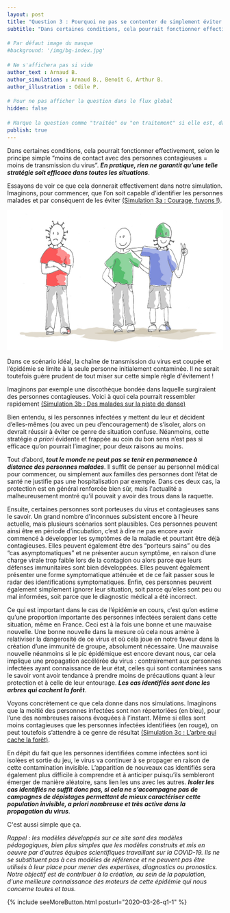 ```yaml
---
layout: post
title: "Question 3 : Pourquoi ne pas se contenter de simplement éviter tout contact avec les personnes malades ? "
subtitle: "Dans certaines conditions, cela pourrait fonctionner effectivement, selon le principe simple “moins de contact avec des personnes contagieuses = moins de transmission du virus”. En pratique, rien ne garantit qu’une telle stratégie soit efficace dans toutes les situations."

# Par défaut image du masque
#background: '/img/bg-index.jpg'

# Ne s'affichera pas si vide
author_text : Arnaud B.
author_simulations : Arnaud B., Benoît G, Arthur B.
author_illustration : Odile P.

# Pour ne pas afficher la question dans le flux global
hidden: false

# Marque la question comme "traitée" ou "en traitement" si elle est, dans cette ordre, publiée ou non
publish: true
---
```


Dans certaines conditions, cela pourrait fonctionner effectivement, selon le principe simple “moins de contact avec des personnes contagieuses = moins de transmission du virus”. ***En pratique, rien ne garantit qu’une telle stratégie soit efficace dans toutes les situations***.

Essayons de voir ce que cela donnerait effectivement dans notre simulation. Imaginons, pour commencer, que l’on soit capable d’identifier les personnes malades et par conséquent de les éviter [(Simulation 3a : Courage, fuyons !)](/simulator).

<img src="/img/posts/Q3_1.jpg" class="full-size">

Dans ce scénario idéal, la chaîne de transmission du virus est coupée et l’épidémie se limite à la seule personne initialement contaminée. Il ne serait toutefois guère prudent de tout miser sur cette simple règle d'évitement !

<div id="particles-js-Q3A"></div>

Imaginons par exemple une discothèque bondée dans laquelle surgiraient des personnes contagieuses. Voici à quoi cela pourrait ressembler rapidement [(Simulation 3b : Des malades sur la piste de danse)](/simulator)

<div id="particles-js-Q3B"></div>

Bien entendu, si les personnes infectées y mettent du leur et décident d’elles-mêmes (ou avec un peu d’encouragement) de s’isoler, alors on devrait réussir à éviter ce genre de situation confuse. Néanmoins, cette stratégie *a priori* évidente et frappée au coin du bon sens n’est pas si efficace qu’on pourrait l’imaginer, pour deux raisons au moins.

Tout d’abord, ***tout le monde ne peut pas se tenir en permanence à distance des personnes malades***. Il suffit de penser au personnel médical pour commencer, ou simplement aux familles des personnes dont l’état de santé ne justifie pas une hospitalisation par exemple. Dans ces deux cas, la protection est en général renforcée bien sûr, mais l'actualité a malheureusement montré qu'il pouvait y avoir des trous dans la raquette.

Ensuite, certaines personnes sont porteuses du virus et contagieuses sans le savoir. Un grand nombre d'inconnues subsistent encore à l'heure actuelle, mais plusieurs scénarios sont plausibles. Ces personnes peuvent ainsi être en période d’incubation, c’est à dire ne pas encore avoir commencé à développer les symptômes de la maladie et pourtant être déjà contagieuses. Elles peuvent également être des “porteurs sains” ou des “cas asymptomatiques” et ne présenter aucun symptôme, en raison d’une charge virale trop faible lors de la contagion ou alors parce que leurs défenses immunitaires sont bien développées. Elles peuvent également présenter une forme symptomatique atténuée et de ce fait passer sous le radar des identifications symptomatiques. Enfin, ces personnes peuvent également simplement ignorer leur situation, soit parce qu’elles sont peu ou mal informées, soit parce que le diagnostic médical a été incorrect.

Ce qui est important dans le cas de l’épidémie en cours, c’est qu’on estime qu’une proportion importante des personnes infectées seraient dans cette situation, même en France. Ceci est à la fois une bonne et une mauvaise nouvelle. Une bonne nouvelle dans la mesure où cela nous amène à relativiser la dangerosité de ce virus et où cela joue en notre faveur dans la création d’une immunité de groupe, absolument nécessaire. Une mauvaise nouvelle néanmoins si le pic épidémique est encore devant nous, car cela implique une propagation accélérée du virus : contrairement aux personnes infectées ayant connaissance de leur état, celles qui sont contaminées sans le savoir vont avoir tendance à prendre moins de précautions quant à leur protection et à celle de leur entourage. ***Les cas identifiés sont donc les arbres qui cachent la forêt***.

Voyons concrètement ce que cela donne dans nos simulations. Imaginons que la moitié des personnes infectées sont non répertoriées (en bleu), pour l’une des nombreuses raisons évoquées à l’instant. Même si elles sont moins contagieuses que les personnes infectées identifiées (en rouge), on peut toutefois s’attendre à ce genre de résultat [(Simulation 3c : L’arbre qui cache la forêt)](/simulator).

<div id="particles-js-Q3C"></div>

En dépit du fait que les personnes identifiées comme infectées sont ici isolées et sortie du jeu, le virus va continuer à se propager en raison de cette contamination invisible. L’apparition de nouveaux cas identifiés sera également plus difficile à comprendre et à anticiper puisqu’ils sembleront émerger de manière aléatoire, sans lien les uns avec les autres. ***Isoler les cas identifiés ne suffit donc pas, si cela ne s’accompagne pas de campagnes de dépistages permettant de mieux caractériser cette population invisible, a priori nombreuse et très active dans la propagation du virus***.

C'est aussi simple que ça.

*Rappel : les modèles développés sur ce site sont des modèles pédagogiques, bien plus simples que les modèles construits et mis en oeuvre par d'autres équipes scientifiques travaillant sur la COVID-19. Ils ne se substituent pas à ces modèles de référence et ne peuvent pas être utilisés à leur place pour mener des expertises, diagnostics ou pronostics. Notre objectif est de contribuer à la création, au sein de la population, d'une meilleure connaissance des moteurs de cette épidémie qui nous concerne toutes et tous.*

{% include seeMoreButton.html posturl="2020-03-26-q1-1" %}
